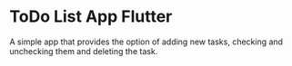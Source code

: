 # ToDo List App Flutter

A simple app that provides the option of adding new tasks, checking and unchecking them and deleting the task.
